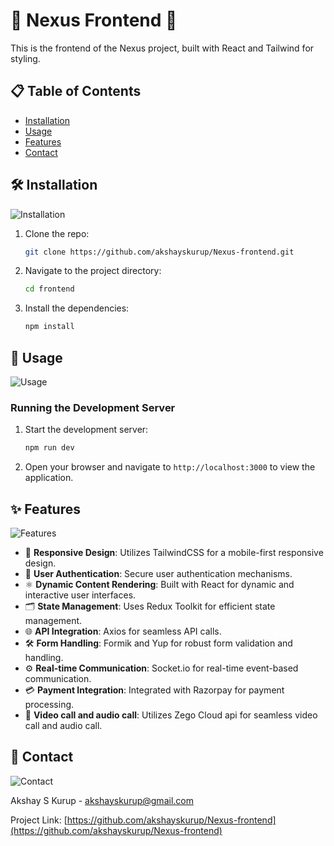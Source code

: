 # 🌟 Nexus Frontend 🌟

This is the frontend of the Nexus project, built with React and Tailwind for styling.



## 📋 Table of Contents

- [Installation](#installation)
- [Usage](#usage)
- [Features](#features)
- [Contact](#contact)

## 🛠️ Installation

![Installation](https://media1.tenor.com/m/xZXH6L7V2tIAAAAC/big-tv-high-five.gif)

1. Clone the repo:
    ```bash
    git clone https://github.com/akshayskurup/Nexus-frontend.git
    ```

2. Navigate to the project directory:
    ```bash
    cd frontend
    ```

3. Install the dependencies:
    ```bash
    npm install
    ```

## 🚀 Usage

![Usage](https://media1.tenor.com/m/1PHH8ktiN84AAAAC/sml-dewey-donedidit.gif)

### Running the Development Server

1. Start the development server:
    ```bash
    npm run dev
    ```

2. Open your browser and navigate to `http://localhost:3000` to view the application.

## ✨ Features

![Features](https://media1.tenor.com/m/UYn55PHImY0AAAAC/features-nhil-diaz.gif)

- 📱 **Responsive Design**: Utilizes TailwindCSS for a mobile-first responsive design.
- 🔐 **User Authentication**: Secure user authentication mechanisms.
- ⚛️ **Dynamic Content Rendering**: Built with React for dynamic and interactive user interfaces.
- 🗂️ **State Management**: Uses Redux Toolkit for efficient state management.
- 🌐 **API Integration**: Axios for seamless API calls.
- 🛠️ **Form Handling**: Formik and Yup for robust form validation and handling.
- ⚙️ **Real-time Communication**: Socket.io for real-time event-based communication.
- 💳 **Payment Integration**: Integrated with Razorpay for payment processing.
- 🎥 **Video call and audio call**: Utilizes Zego Cloud api for seamless video call and audio call.


## 📧 Contact

![Contact](https://media1.tenor.com/m/1Dbkt5sPphAAAAAd/customer-service-call-queue-from-hell.gif)

Akshay S Kurup - [akshayskurup@gmail.com](mailto:akshayskurup@gmail.com)

Project Link: [https://github.com/akshayskurup/Nexus-frontend](https://github.com/akshayskurup/Nexus-frontend)


